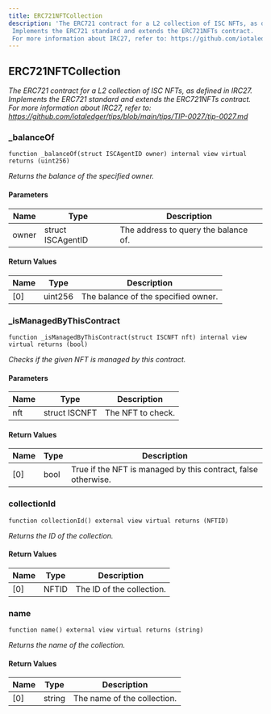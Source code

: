 ```yaml
---
title: ERC721NFTCollection
description: 'The ERC721 contract for a L2 collection of ISC NFTs, as defined in IRC27.
 Implements the ERC721 standard and extends the ERC721NFTs contract.
 For more information about IRC27, refer to: https://github.com/iotaledger/tips/blob/main/tips/TIP-0027/tip-0027.md'
---
```


## ERC721NFTCollection

_The ERC721 contract for a L2 collection of ISC NFTs, as defined in IRC27.
Implements the ERC721 standard and extends the ERC721NFTs contract.
For more information about IRC27, refer to: https://github.com/iotaledger/tips/blob/main/tips/TIP-0027/tip-0027.md_

### _balanceOf

```solidity
function _balanceOf(struct ISCAgentID owner) internal view virtual returns (uint256)
```

_Returns the balance of the specified owner._

#### Parameters

| Name | Type | Description |
| ---- | ---- | ----------- |
| owner | struct ISCAgentID | The address to query the balance of. |

#### Return Values

| Name | Type | Description |
| ---- | ---- | ----------- |
| [0] | uint256 | The balance of the specified owner. |

### _isManagedByThisContract

```solidity
function _isManagedByThisContract(struct ISCNFT nft) internal view virtual returns (bool)
```

_Checks if the given NFT is managed by this contract._

#### Parameters

| Name | Type | Description |
| ---- | ---- | ----------- |
| nft | struct ISCNFT | The NFT to check. |

#### Return Values

| Name | Type | Description |
| ---- | ---- | ----------- |
| [0] | bool | True if the NFT is managed by this contract, false otherwise. |

### collectionId

```solidity
function collectionId() external view virtual returns (NFTID)
```

_Returns the ID of the collection._

#### Return Values

| Name | Type | Description |
| ---- | ---- | ----------- |
| [0] | NFTID | The ID of the collection. |

### name

```solidity
function name() external view virtual returns (string)
```

_Returns the name of the collection._

#### Return Values

| Name | Type | Description |
| ---- | ---- | ----------- |
| [0] | string | The name of the collection. |

